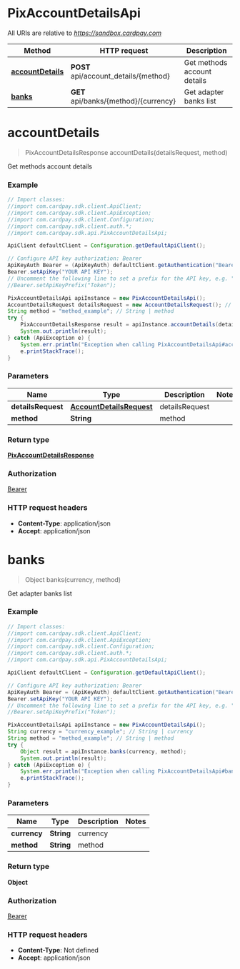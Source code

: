# PixAccountDetailsApi

All URIs are relative to *https://sandbox.cardpay.com*

Method | HTTP request | Description
------------- | ------------- | -------------
[**accountDetails**](PixAccountDetailsApi.md#accountDetails) | **POST** api/account_details/{method} | Get methods account details
[**banks**](PixAccountDetailsApi.md#banks) | **GET** api/banks/{method}/{currency} | Get adapter banks list


<a name="accountDetails"></a>
# **accountDetails**
> PixAccountDetailsResponse accountDetails(detailsRequest, method)

Get methods account details

### Example
```java
// Import classes:
//import com.cardpay.sdk.client.ApiClient;
//import com.cardpay.sdk.client.ApiException;
//import com.cardpay.sdk.client.Configuration;
//import com.cardpay.sdk.client.auth.*;
//import com.cardpay.sdk.api.PixAccountDetailsApi;

ApiClient defaultClient = Configuration.getDefaultApiClient();

// Configure API key authorization: Bearer
ApiKeyAuth Bearer = (ApiKeyAuth) defaultClient.getAuthentication("Bearer");
Bearer.setApiKey("YOUR API KEY");
// Uncomment the following line to set a prefix for the API key, e.g. "Token" (defaults to null)
//Bearer.setApiKeyPrefix("Token");

PixAccountDetailsApi apiInstance = new PixAccountDetailsApi();
AccountDetailsRequest detailsRequest = new AccountDetailsRequest(); // AccountDetailsRequest | detailsRequest
String method = "method_example"; // String | method
try {
    PixAccountDetailsResponse result = apiInstance.accountDetails(detailsRequest, method);
    System.out.println(result);
} catch (ApiException e) {
    System.err.println("Exception when calling PixAccountDetailsApi#accountDetails");
    e.printStackTrace();
}
```

### Parameters

Name | Type | Description  | Notes
------------- | ------------- | ------------- | -------------
 **detailsRequest** | [**AccountDetailsRequest**](AccountDetailsRequest.md)| detailsRequest |
 **method** | **String**| method |

### Return type

[**PixAccountDetailsResponse**](PixAccountDetailsResponse.md)

### Authorization

[Bearer](../README.md#Bearer)

### HTTP request headers

 - **Content-Type**: application/json
 - **Accept**: application/json

<a name="banks"></a>
# **banks**
> Object banks(currency, method)

Get adapter banks list

### Example
```java
// Import classes:
//import com.cardpay.sdk.client.ApiClient;
//import com.cardpay.sdk.client.ApiException;
//import com.cardpay.sdk.client.Configuration;
//import com.cardpay.sdk.client.auth.*;
//import com.cardpay.sdk.api.PixAccountDetailsApi;

ApiClient defaultClient = Configuration.getDefaultApiClient();

// Configure API key authorization: Bearer
ApiKeyAuth Bearer = (ApiKeyAuth) defaultClient.getAuthentication("Bearer");
Bearer.setApiKey("YOUR API KEY");
// Uncomment the following line to set a prefix for the API key, e.g. "Token" (defaults to null)
//Bearer.setApiKeyPrefix("Token");

PixAccountDetailsApi apiInstance = new PixAccountDetailsApi();
String currency = "currency_example"; // String | currency
String method = "method_example"; // String | method
try {
    Object result = apiInstance.banks(currency, method);
    System.out.println(result);
} catch (ApiException e) {
    System.err.println("Exception when calling PixAccountDetailsApi#banks");
    e.printStackTrace();
}
```

### Parameters

Name | Type | Description  | Notes
------------- | ------------- | ------------- | -------------
 **currency** | **String**| currency |
 **method** | **String**| method |

### Return type

**Object**

### Authorization

[Bearer](../README.md#Bearer)

### HTTP request headers

 - **Content-Type**: Not defined
 - **Accept**: application/json

